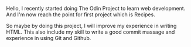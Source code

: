 Hello, I recently started doing The Odin Project to learn web development. And I'm now reach the point for first project which is Recipes.

So maybe by doing this project, I will improve my experience in writing HTML. This also include my skill to write a good commit massage and experience in using Git and Github.